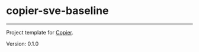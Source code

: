 <!--
SPDX-FileCopyrightText: 2024-present Stuart Ellis <stuart@stuartellis.name>

SPDX-License-Identifier: MIT
-->

# copier-sve-baseline

-----

Project template for [Copier](https://copier.readthedocs.io/en/stable/).

Version: 0.1.0

